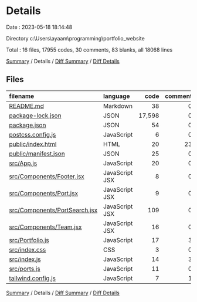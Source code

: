 # Details

Date : 2023-05-18 18:14:48

Directory c:\\Users\\ayaam\\programming\\portfolio_website

Total : 16 files,  17955 codes, 30 comments, 83 blanks, all 18068 lines

[Summary](results.md) / Details / [Diff Summary](diff.md) / [Diff Details](diff-details.md)

## Files
| filename | language | code | comment | blank | total |
| :--- | :--- | ---: | ---: | ---: | ---: |
| [README.md](/README.md) | Markdown | 38 | 0 | 33 | 71 |
| [package-lock.json](/package-lock.json) | JSON | 17,598 | 0 | 1 | 17,599 |
| [package.json](/package.json) | JSON | 54 | 0 | 2 | 56 |
| [postcss.config.js](/postcss.config.js) | JavaScript | 6 | 0 | 1 | 7 |
| [public/index.html](/public/index.html) | HTML | 20 | 23 | 1 | 44 |
| [public/manifest.json](/public/manifest.json) | JSON | 25 | 0 | 1 | 26 |
| [src/App.js](/src/App.js) | JavaScript | 20 | 0 | 3 | 23 |
| [src/Components/Footer.jsx](/src/Components/Footer.jsx) | JavaScript JSX | 8 | 0 | 1 | 9 |
| [src/Components/Port.jsx](/src/Components/Port.jsx) | JavaScript JSX | 9 | 0 | 3 | 12 |
| [src/Components/PortSearch.jsx](/src/Components/PortSearch.jsx) | JavaScript JSX | 109 | 0 | 15 | 124 |
| [src/Components/Team.jsx](/src/Components/Team.jsx) | JavaScript JSX | 16 | 0 | 8 | 24 |
| [src/Portfolio.js](/src/Portfolio.js) | JavaScript | 17 | 3 | 1 | 21 |
| [src/index.css](/src/index.css) | CSS | 3 | 0 | 1 | 4 |
| [src/index.js](/src/index.js) | JavaScript | 14 | 3 | 4 | 21 |
| [src/ports.js](/src/ports.js) | JavaScript | 11 | 0 | 6 | 17 |
| [tailwind.config.js](/tailwind.config.js) | JavaScript | 7 | 1 | 2 | 10 |

[Summary](results.md) / Details / [Diff Summary](diff.md) / [Diff Details](diff-details.md)